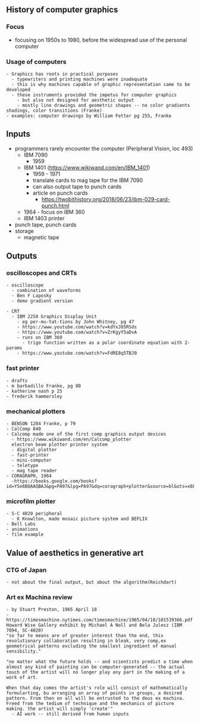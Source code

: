 
## History of computer graphics
  ### Focus
  - focusing on 1950s to 1980, before the widespread use of the personal computer

  ### Usage of computers
    - Graphics has roots in practical purposes
      - typewriters and printing machines were inadequate
      - this is why machines capable of graphic representation came to be developed
      - these instruments provided the impetus for computer graphics
        - but also not designed for aesthetic output
        - mostly line drawings and geometric shapes -- no color gradients shadings, color transitions (Franke)
    - examples: computer drawings by William Fetter pg 255, Franke

## Inputs
  - programmers rarely encounter the computer (Peripheral Vision, loc 493)
    - IBM 7090
      - 1959
    - IBM 1401 (https://www.wikiwand.com/en/IBM_1401)
      - 1959 - 1971
      - translate cards to mag tape for the IBM 7090
      - can also output tape to punch cards
      - article on punch cards
        - https://twobithistory.org/2018/06/23/ibm-029-card-punch.html
    - 1964 - focus on IBM 360
    - IBM 1403 printer
  - punch tape, punch cards
  - storage
    - magnetic tape

## Outputs
  ### oscilloscopes and CRTs
    - oscilloscope
      - combination of waveforms
      - Ben F Laposky
      - demo gradient version

    - CRT
      - IBM 2250 Graphics Display Unit
        - eg per-mu-tat-tions by John Whitney, pg 47
        - https://www.youtube.com/watch?v=kdYxJ85RSds
        - https://www.youtube.com/watch?v=ZrKgyY5aDvA
        - runs on IBM 360
          - trigo function written as a polar coordinate equation with 2- params
        - https://www.youtube.com/watch?v=FdRE8q5TBJ0

  ### fast printer
    - drafts
    - m barbadillo Franke, pg 80
    - katherine nash p 25
    - frederik hammersley

  ### mechanical plotters
    - BENSON 1284 Franke, p 79
    - CalComp 840
    - Calcomp made one of the first comp graphics output devices
      - https://www.wikiwand.com/en/Calcomp_plotter
      electron beam plotter printer system
      - digital plotter
      - fast-printer
      - mini-computer
      - teletype
      - mag tape reader
    - CORAGRAPH, 1964
      -https://books.google.com/books?id=Y5e6BQAAQBAJ&pg=PA97&lpg=PA97&dq=coragraph+plotter&source=bl&ots=x6FHWZsaEq&sig=algz0VCwuamFLJyopFdAeZNY044&hl=en&sa=X&ved=2ahUKEwi4opyQw73dAhVwmeAKHcxZDkMQ6AEwDXoECAYQAQ#v=onepage&q=coragraph%20plotter&f=false

  ### microfilm plotter
    - S-C 4020 peripheral
      - K Knowlton, made mosaic picture system and BEFLIX
    - Bell Labs
    - animations
    - film example


## Value of aesthetics in generative art
  ### CTG of Japan
    - not about the final output, but about the algorithm(Reichdart)
  ### Art ex Machina review
    - by Stuart Preston, 1965 April 18
    - https://timesmachine.nytimes.com/timesmachine/1965/04/18/101539366.pdf
    Howard Wise Gallery exhibit by Michael A Noll and Bela Julesz (IBM 7094, SC-4020)
    "so far te means are of greater interest than the end, this revolutionary collaboration resulting in bleak, very comp,ex geometrical patterns excluding the smallest ingredient of manual sensibility."

    "no matter what the future holds -- and scientists predict a time when almost any kind of painting can be computer-generated -- the actual touch of the artist will no longer play any part in the making of a work of art.

    When that day comes the artist's role will consist of mathematically formularting, bu arranging an array of points in groups, a desired pattern. From then on all will be entrusted to the deus ex machina. Freed from the tedium of technique and the mechanics of picture making. the artist will simply 'create'"
      - AI work -- still derived from human inputs
